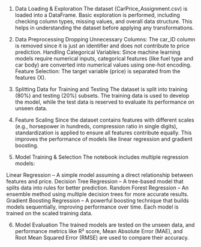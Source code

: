1. Data Loading & Exploration
The dataset (CarPrice_Assignment.csv) is loaded into a DataFrame. Basic exploration is performed, including checking column types, missing values, and overall data structure. This helps in understanding the dataset before applying any transformations.

2. Data Preprocessing
Dropping Unnecessary Columns: The car_ID column is removed since it is just an identifier and does not contribute to price prediction.
Handling Categorical Variables: Since machine learning models require numerical inputs, categorical features (like fuel type and car body) are converted into numerical values using one-hot encoding.
Feature Selection: The target variable (price) is separated from the features (X).
3. Splitting Data for Training and Testing
The dataset is split into training (80%) and testing (20%) subsets. The training data is used to develop the model, while the test data is reserved to evaluate its performance on unseen data.

4. Feature Scaling
Since the dataset contains features with different scales (e.g., horsepower in hundreds, compression ratio in single digits), standardization is applied to ensure all features contribute equally. This improves the performance of models like linear regression and gradient boosting.

5. Model Training & Selection
The notebook includes multiple regression models:

Linear Regression – A simple model assuming a direct relationship between features and price.
Decision Tree Regression – A tree-based model that splits data into rules for better prediction.
Random Forest Regression – An ensemble method using multiple decision trees for more accurate results.
Gradient Boosting Regression – A powerful boosting technique that builds models sequentially, improving performance over time.
Each model is trained on the scaled training data.

6. Model Evaluation
The trained models are tested on the unseen data, and performance metrics like R² score, Mean Absolute Error (MAE), and Root Mean Squared Error (RMSE) are used to compare their accuracy.
